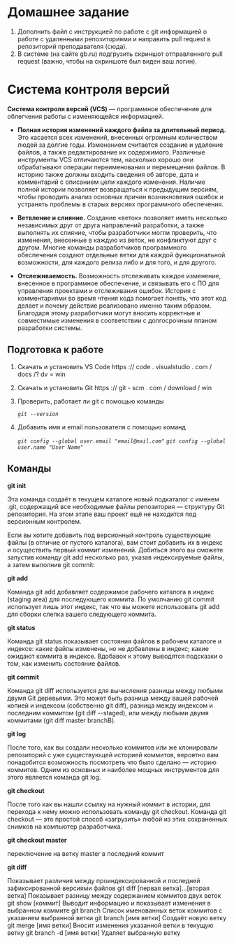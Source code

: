 # Домашнее задание

1. Дополнить файл с инструкцией по работе с git информацией о работе с удаленными репозиториями и направить pull request в репозиторий преподавателя (сюда). 
2. В системе (на сайте gb.ru) подгрузить скриншот отправленного pull request (важно, чтобы на скриншоте был виден ваш логин).

# Система контроля версий
**Cистема контроля версий (VCS)** — программное обеспечение для облегчения работы с изменяющейся
информацией.

* **Полная история изменений каждого файла за длительный период.** Это касается всех изменений,
внесенных огромным количеством людей за долгие годы. Изменением считается создание и
удаление файлов, а также редактирование их содержимого. Различные инструменты VCS отличаются
тем, насколько хорошо они обрабатывают операции переименования и перемещения файлов. В
историю также должны входить сведения об авторе, дата и комментарий с описанием цели каждого
изменения. Наличие полной истории позволяет возвращаться к предыдущим версиям, чтобы
проводить анализ основных причин возникновения ошибок и устранять проблемы в старых версиях
программного обеспечения.

* **Ветвление и слияние.** Создание «веток» позволяет иметь несколько независимых друг от друга
направлений разработки, а также выполнять их слияние, чтобы разработчики могли проверить, что
изменения, внесенные в каждую из веток, не конфликтуют друг с другом. Многие команды
разработчиков программного обеспечения создают отдельные ветки для каждой функциональной
возможности, для каждого релиза либо и для того, и для другого.

* **Отслеживаемость.** Возможность отслеживать каждое изменение, внесенное в программное
обеспечение, и связывать его с ПО для управления проектами и отслеживания ошибок. История с
комментариями во время чтения кода помогает понять, что этот код делает и почему действие
реализовано именно таким образом. Благодаря этому разработчики могут вносить корректные и
совместимые изменения в соответствии с долгосрочным планом разработки системы.
## Подготовка к работе
1. Скачать и установить VS Code https :// code . visualstudio . com / docs /? dv = win
2. Скачать и установить Git https :// git - scm . com / download / win
3. Проверить, работает ли git с помощью команды

    *`git --version`*
4. Добавить имя и email пользователя с помощью команд

    *`git config --global user.email "email@mail.com"`*
    *`git config --global user.name "User Name"`*
## Команды
**git init**

Эта команда создаёт в текущем каталоге новый подкаталог с именем .git, содержащий все необходимые
файлы репозитория — структуру Git репозитория. На этом этапе ваш проект ещё не находится под
версионным контролем.

Если вы хотите добавить под версионный контроль существующие файлы (в отличие от пустого каталога), вам
стоит добавить их в индекс и осуществить первый коммит изменений. Добиться этого вы сможете запустив
команду git add несколько раз, указав индексируемые файлы, а затем выполнив git commit:

**git add**

Команда git add добавляет содержимое рабочего каталога в индекс (staging area) для последующего
коммита. По умолчанию git commit использует лишь этот индекс, так что вы можете использовать git add для
сборки слепка вашего следующего коммита.

**git status**

Команда git status показывает состояния файлов в рабочем каталоге и индексе: какие файлы изменены, но не
добавлены в индекс; какие ожидают коммита в индексе. Вдобавок к этому выводятся подсказки о том, как
изменить состояние файлов.

**git commit**

Команда git diff используется для вычисления разницы между любыми двумя Git деревьями. Это может быть
разница между вашей рабочей копией и индексом (собственно git diff), разница между индексом и
последним коммитом (git diff --staged), или между любыми двумя коммитами (git diff master branchB).

**git log**

После того, как вы создали несколько коммитов или же клонировали репозиторий с уже существующей
историей коммитов, вероятно вам понадобится возможность посмотреть что было сделано — историю
коммитов. Одним из основных и наиболее мощных инструментов для этого является команда git log.

**git checkout**

После того как вы нашли ссылку на нужный коммит в истории, для перехода к нему можно использовать
команду git checkout. Команда git checkout — это простой способ «загрузить» любой из этих сохраненных
снимков на компьютер разработчика.

**git checkout master**

переключение на ветку master в последний коммит

**git diff**

Показывает различия между проиндексированной и последней зафиксированной версиями файлов
git diff [первая ветка]...[вторая ветка]
Показывает разницу между содержанием коммитов двух веток
git show [коммит]
Выводит информацию и показывает изменения в выбранном коммите
git branch
Список именованных веток коммитов с указанием выбранной ветки
git branch [имя ветки]
Создаёт новую ветку
git merge [имя ветки]
Вносит изменения указанной ветки в текущую ветку
git branch -d [имя ветки]
Удаляет выбранную ветку
